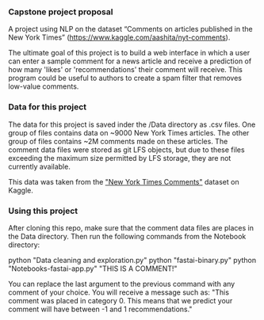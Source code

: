 ### Capstone project proposal ###

A project using NLP on the dataset “Comments on articles published in the New York Times” (https://www.kaggle.com/aashita/nyt-comments). 

The ultimate goal of this project is to build a web interface in which a user can enter a sample comment for a news article and receive a prediction of how many 'likes' or 'recommendations' their comment will receive. This program could be useful to authors to create a spam filter that removes low-value comments.


### Data for this project ###

The data for this project is saved inder the /Data directory as .csv files. One group of files contains data on ~9000 New York Times articles. The other group of files  contains ~2M comments made on these articles. The comment data files were stored as git LFS objects, but due to these files exceeding the maximum size permitted by LFS storage, they are not currently available.

This data was taken from the ["New York Times Comments"](https://www.kaggle.com/aashita/nyt-comments "New York Times Comments") dataset on Kaggle.

### Using this project ###

After cloning this repo, make sure that the comment data files are places in the Data directory. Then run the following commands from the Notebook directory:

python "Data cleaning and exploration.py"
python "fastai-binary.py"
python "Notebooks-fastai-app.py" "THIS IS A COMMENT!"

You can replace the last argument to the previous command with any comment of your choice. You will receive a message such as: "This comment was placed in category 0. This means that we predict your comment will have between -1 and 1 recommendations."



